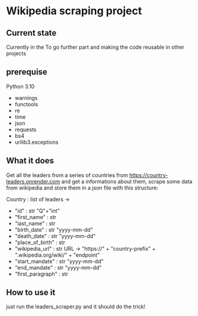 # Wikipedia scraping project

## Current state

Currently in the To go further part and making the code reusable in other projects

## prerequise
Python 3.10

* warnings
* functools
* re
* time
* json
* requests
* bs4
* urllib3.exceptions

## What it does

Get all the leaders from a series of countries from https://country-leaders.onrender.com and get a informations about them, scrape some data from wikipedia and store them in a json file with this structure:

Country : list of leaders ->

* "id" : str "Q"+"int"
* "first_name" : str
* "last_name" : str
* "birth_date" : str "yyyy-mm-dd"
* "death_date" : str "yyyy-mm-dd"
* "place_of_birth" : str
* "wikipedia_url" : str URL -> "https://"   + "country-prefix" + ".wikipedia.org/wiki/" + "endpoint"
* "start_mandate" : str "yyyy-mm-dd"
* "end_mandate" : str "yyyy-mm-dd"
* "first_paragraph" : str

## How to use it

just run the leaders_scraper.py and it should do the trick!
